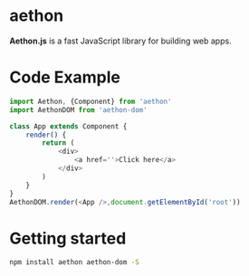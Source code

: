 # aethon

__Aethon.js__ is a fast JavaScript library for building web apps.


# Code Example

```js
import Aethon, {Component} from 'aethon'
import AethonDOM from 'aethon-dom'

class App extends Component {
    render() {
        return (
            <div>
                <a href=''>Click here</a>
            </div>
        )
    }
}
AethonDOM.render(<App />,document.getElementById('root'))
```

# Getting started

```sh
npm install aethon aethon-dom -S
```